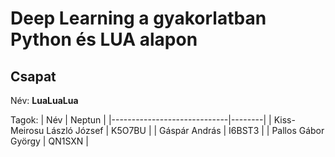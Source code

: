 # Deep Learning a gyakorlatban Python és LUA alapon 
## Csapat
Név: **LuaLuaLua**

Tagok: 
| Név                         | Neptun | 
|-----------------------------|--------|
| Kiss-Meirosu László József  | K5O7BU |
| Gáspár András               | I6BST3 | 
| Pallos Gábor György         | QN1SXN |
